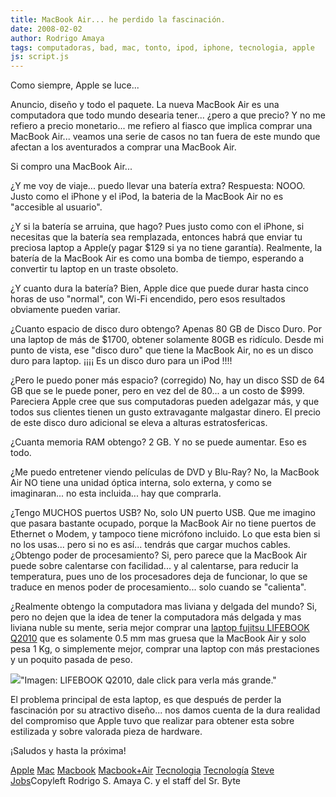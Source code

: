 ```yaml
---
title: MacBook Air... he perdido la fascinación.
date: 2008-02-02
author: Rodrigo Amaya
tags: computadoras, bad, mac, tonto, ipod, iphone, tecnologia, apple
js: script.js
---
```


Como siempre, Apple se luce...

Anuncio,
      diseño y todo el paquete. La nueva MacBook Air es una computadora que todo mundo desearia
      tener... ¿pero a que precio? Y no me refiero a precio monetario... me refiero al fiasco que
      implica comprar una MacBook Air... veamos una serie de casos no tan fuera de este mundo que
      afectan a los aventurados a comprar una MacBook Air.

Si compro una MacBook Air...

¿Y me voy de viaje... puedo llevar una
      batería extra?
Respuesta: NOOO. Justo como el iPhone y el iPod, la
      bateria de la MacBook Air no es "accesible al usuario".

¿Y si la batería se arruina, que hago?
Pues justo como con el iPhone, si necesitas que la batería sea remplazada, entonces habrá
      que enviar tu preciosa laptop a Apple(y pagar $129 si ya no tiene garantía).
Realmente, la batería de la MacBook Air es como una bomba de tiempo, esperando a
      convertir tu laptop en un traste obsoleto.

¿Y cuanto dura la batería?
Bien, Apple dice que puede durar
      hasta cinco horas de uso "normal", con Wi-Fi encendido, pero esos resultados obviamente pueden
      variar.

¿Cuanto espacio de disco
      duro obtengo?
Apenas 80 GB de Disco Duro. Por una laptop de más de
      $1700, obtener solamente 80GB es ridículo. Desde mi punto de vista, ese "disco duro" que tiene
      la MacBook Air, no es un disco duro para laptop. ¡¡¡¡ Es un disco duro para un iPod !!!!

¿Pero le puedo poner más espacio?
      (corregido)
No, hay un disco SSD de 64 GB que
      se le puede poner, pero en vez del de 80... a un costo de $999. Pareciera Apple cree que sus
      computadoras pueden adelgazar más, y que todos sus clientes tienen un gusto extravagante
      malgastar dinero. El precio de este disco duro adicional se eleva a alturas
      estratosfericas.

¿Cuanta memoria
      RAM obtengo?
2 GB. Y no se puede aumentar. Eso es todo.

¿Me puedo entretener viendo películas
      de DVD y Blu-Ray?
No, la MacBook Air NO tiene una unidad óptica
      interna, solo externa, y como se imaginaran... no esta incluida... hay que comprarla.

¿Tengo MUCHOS puertos
      USB?
No, solo UN puerto USB. Que me imagino que pasara bastante
      ocupado, porque la MacBook Air no tiene puertos de Ethernet o Modem, y tampoco tiene micrófono
      incluido. Lo que esta bien si no los usas... pero si no es así... tendrás que cargar muchos
      cables.
¿Obtengo poder de
      procesamiento?
Si, pero parece que la MacBook Air puede sobre
      calentarse con facilidad... y al calentarse, para reducir la temperatura, pues uno de los
      procesadores deja de funcionar, lo que se traduce en menos poder de procesamiento... solo
      cuando se "calienta".

¿Realmente
      obtengo la computadora mas liviana y delgada del mundo?
Si, pero no
      dejen que la idea de tener la computadora más delgada y mas liviana nuble su mente, seria
      mejor comprar una [laptop fujitsu LIFEBOOK Q2010](http://www.fujitsu-siemens.com/campaigns/lifebook_q2010/index.html) que es solamente 0.5 mm mas gruesa que la MacBook Air y solo pesa 1
      Kg, o simplemente mejor, comprar una laptop con más prestaciones y un poquito pasada de
      peso.

[![](http://www.fujitsu-siemens.com/Resources/67/606398809.jpg)](http://www.fujitsu-siemens.com/Resources/67/606398809.jpg)"Imagen: LIFEBOOK Q2010, dale click para verla más
      grande."

El problema principal de
      esta laptop, es que después de perder la fascinación por su atractivo diseño... nos damos
      cuenta de la dura realidad del compromiso que Apple tuvo que realizar para obtener esta sobre
      estilizada y sobre valorada pieza de hardware.

¡Saludos y
      hasta la próxima!

[Apple](http://www.blogalaxia.com/tags/apple) [Mac](http://www.blogalaxia.com/tags/mac) [Macbook](http://www.blogalaxia.com/tags/macbook) [Macbook+Air](http://www.blogalaxia.com/tags/macbook+air) [Tecnologia](http://www.blogalaxia.com/tags/tecnologia) [Tecnología](http://www.blogalaxia.com/tags/tecnologia) [Steve](http://www.blogalaxia.com/tags/steve) [Jobs](http://www.blogalaxia.com/tags/jobs)Copyleft Rodrigo S. Amaya C.
      y el staff del Sr. Byte